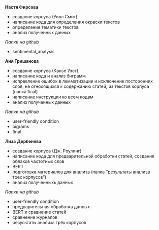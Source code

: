 **Настя Фирсова**

* создание корпуса (Уилл Смит)
* написание кода для определения окраски текстов
* определение тематики текстов
* анализ полученных данных

*Папки на github*
- sentimental_analysis

**Аня Гришанова**

* создание корпуса (Канье Уэст)
* написание кода и анализ биграмм
* исправление ошибок в лемматизации и исключение посторонних слов, не относящихся к содержанию статей, из текстов корпуса (папка final)
* написание инструкции ко всем кодам
* анализ полученных данных

*Папки на github*
- user-friendly condition
- bigrams
- final

**Лиза Дербенева**

* создание корпуса (Дж. Роулинг)
* написание кода для предварительной обработки статей, создания облаков частотных слов
* BERT
* подготовка материалов для анализа (папка “результаты анализа трёх корпусов”)
* анализ полученныхь данных

*Папки на github*
- user-friendly condition
- предварительная обработка данных
- BERT и сравнение статей
- сравнение журналов
- результаты анализа трёх корпусов
